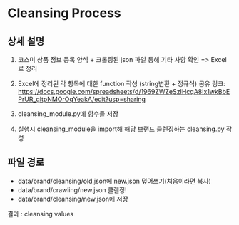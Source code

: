 # Cleansing Process
## 상세 설명
1. 코스미 상품 정보 등록 양식 + 크롤링된 json 파일 통해 기타 사항 확인 => Excel로 정리
2. Excel에 정리된 각 항목에 대한 function 작성 (string변환 + 정규식)
  공유 링크:  https://docs.google.com/spreadsheets/d/1969ZWZeSzIHcqA8Ix1wkBbEPrUR_gltpNMOrOqYeakA/edit?usp=sharing

3. cleansing_module.py에 함수들 저장
4. 실행시 cleansing_module을 import해 해당 브랜드 클렌징하는 cleansing.py 작성

## 파일 경로
- data/brand/cleansing/old.json에 new.json 덮어쓰기(처음이라면 복사)
- data/brand/crawling/new.json 클렌징!
- data/brand/cleansing/new.json에 저장

결과 : cleansing values


